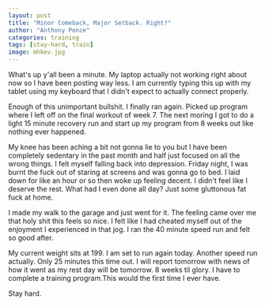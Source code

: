 ```yaml
---
layout: post
title: "Minor Comeback, Major Setback. Right?"
author: "Anthony Ponce"
categories: training
tags: [stay-hard, train]
image: mhkev.jpg
---
```


What's up y'all been a minute. My laptop actually not working right about now so I have been posting way less. I am currently typing this up with my tablet using my keyboard that I didn't expect to actually connect properly. 

Enough of this unimportant bullshit. I finally ran again. Picked up program where I left off on the final workout of week 7. The next moring I got to do a light 15 minute recovery run and start up my program from 8 weeks out like nothing ever happened.

My knee has been aching a bit not gonna lie to you but I have been completely sedentary in the past month and half just focused on all the wrong things. I felt myself falling back into depression. Friday night, I was burnt the fuck out of staring at screens and was gonna go to bed. I laid down for like an hour or so then woke up feeling decent. I didn't feel like I deserve the rest. What had I even done all day? Just some gluttonous fat fuck at home. 

I made my walk to the garage and just went for it. The feeling came over me that holy shit this feels so nice. I felt like I had cheated myself out of the enjoyment I experienced in that jog. I ran the 40 minute speed run and felt so good after. 

My current weight sits at 199. I am set to run again today. Another speed run actually. Only 25 minutes this time out. I will report tomorrow with news of how it went as my rest day will be tomorrow. 8 weeks til glory. I have to complete a training program.This would the first time I ever have.

Stay hard.
